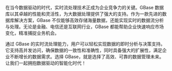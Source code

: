 在当今数据驱动的时代，实时流处理技术正成为企业竞争力的关键。GBase 数据库以其卓越的性能和灵活性，为大数据处理提供了强大的支持。作为一款先进的数据库解决方案，GBase 不仅能够高效存储海量数据，还能实现实时的数据流分析与处理。无论是金融、电信还是互联网行业，GBase 都能帮助企业快速响应市场变化，精准捕捉业务机会。

通过 GBase 的实时流处理能力，用户可以轻松实现数据的即时分析与决策支持。它支持高并发访问，确保数据的一致性和准确性，同时具备强大的扩展性，满足企业不断增长的数据需求。选择 GBase，就是选择了高效、可靠的数据管理未来。让我们一起拥抱数据驱动的智能化时代！